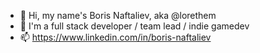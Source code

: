 - 👋 Hi, my name's Boris Naftaliev, aka @lorethem
- 👀 I'm a full stack developer / team lead / indie gamedev
- 📫 https://www.linkedin.com/in/boris-naftaliev

<!---
lorethem/lorethem is a ✨ special ✨ repository because its `README.md` (this file) appears on your GitHub profile.
You can click the Preview link to take a look at your changes.
--->
